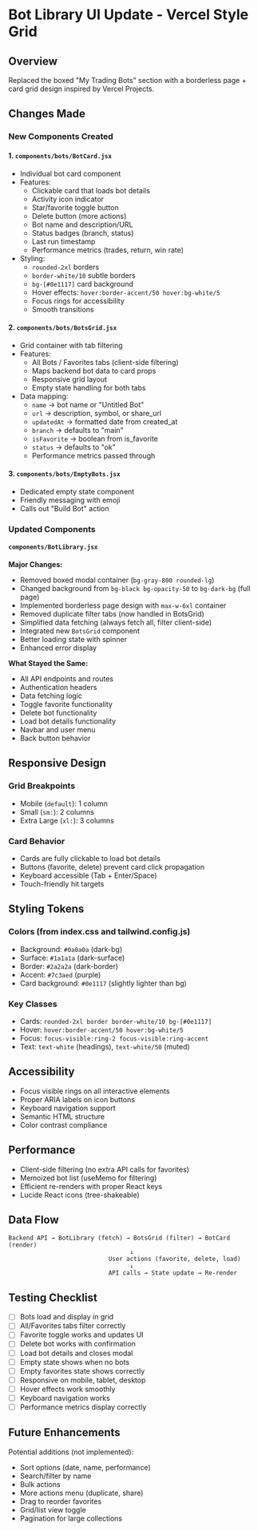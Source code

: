 # Bot Library UI Update - Vercel Style Grid

## Overview
Replaced the boxed "My Trading Bots" section with a borderless page + card grid design inspired by Vercel Projects.

## Changes Made

### New Components Created

#### 1. `components/bots/BotCard.jsx`
- Individual bot card component
- Features:
  - Clickable card that loads bot details
  - Activity icon indicator
  - Star/favorite toggle button
  - Delete button (more actions)
  - Bot name and description/URL
  - Status badges (branch, status)
  - Last run timestamp
  - Performance metrics (trades, return, win rate)
- Styling:
  - `rounded-2xl` borders
  - `border-white/10` subtle borders
  - `bg-[#0e1117]` card background
  - Hover effects: `hover:border-accent/50 hover:bg-white/5`
  - Focus rings for accessibility
  - Smooth transitions

#### 2. `components/bots/BotsGrid.jsx`
- Grid container with tab filtering
- Features:
  - All Bots / Favorites tabs (client-side filtering)
  - Maps backend bot data to card props
  - Responsive grid layout
  - Empty state handling for both tabs
- Data mapping:
  - `name` → bot name or "Untitled Bot"
  - `url` → description, symbol, or share_url
  - `updatedAt` → formatted date from created_at
  - `branch` → defaults to "main"
  - `isFavorite` → boolean from is_favorite
  - `status` → defaults to "ok"
  - Performance metrics passed through

#### 3. `components/bots/EmptyBots.jsx`
- Dedicated empty state component
- Friendly messaging with emoji
- Calls out "Build Bot" action

### Updated Components

#### `components/BotLibrary.jsx`
**Major Changes:**
- Removed boxed modal container (`bg-gray-800 rounded-lg`)
- Changed background from `bg-black bg-opacity-50` to `bg-dark-bg` (full page)
- Implemented borderless page design with `max-w-6xl` container
- Removed duplicate filter tabs (now handled in BotsGrid)
- Simplified data fetching (always fetch all, filter client-side)
- Integrated new `BotsGrid` component
- Better loading state with spinner
- Enhanced error display

**What Stayed the Same:**
- All API endpoints and routes
- Authentication headers
- Data fetching logic
- Toggle favorite functionality
- Delete bot functionality
- Load bot details functionality
- Navbar and user menu
- Back button behavior

## Responsive Design

### Grid Breakpoints
- Mobile (`default`): 1 column
- Small (`sm:`): 2 columns
- Extra Large (`xl:`): 3 columns

### Card Behavior
- Cards are fully clickable to load bot details
- Buttons (favorite, delete) prevent card click propagation
- Keyboard accessible (Tab + Enter/Space)
- Touch-friendly hit targets

## Styling Tokens

### Colors (from index.css and tailwind.config.js)
- Background: `#0a0a0a` (dark-bg)
- Surface: `#1a1a1a` (dark-surface)
- Border: `#2a2a2a` (dark-border)
- Accent: `#7c3aed` (purple)
- Card background: `#0e1117` (slightly lighter than bg)

### Key Classes
- Cards: `rounded-2xl border border-white/10 bg-[#0e1117]`
- Hover: `hover:border-accent/50 hover:bg-white/5`
- Focus: `focus-visible:ring-2 focus-visible:ring-accent`
- Text: `text-white` (headings), `text-white/50` (muted)

## Accessibility

- Focus visible rings on all interactive elements
- Proper ARIA labels on icon buttons
- Keyboard navigation support
- Semantic HTML structure
- Color contrast compliance

## Performance

- Client-side filtering (no extra API calls for favorites)
- Memoized bot list (useMemo for filtering)
- Efficient re-renders with proper React keys
- Lucide React icons (tree-shakeable)

## Data Flow

```
Backend API → BotLibrary (fetch) → BotsGrid (filter) → BotCard (render)
                                  ↓
                            User actions (favorite, delete, load)
                                  ↓
                            API calls → State update → Re-render
```

## Testing Checklist

- [ ] Bots load and display in grid
- [ ] All/Favorites tabs filter correctly
- [ ] Favorite toggle works and updates UI
- [ ] Delete bot works with confirmation
- [ ] Load bot details and closes modal
- [ ] Empty state shows when no bots
- [ ] Empty favorites state shows correctly
- [ ] Responsive on mobile, tablet, desktop
- [ ] Hover effects work smoothly
- [ ] Keyboard navigation works
- [ ] Performance metrics display correctly

## Future Enhancements

Potential additions (not implemented):
- Sort options (date, name, performance)
- Search/filter by name
- Bulk actions
- More actions menu (duplicate, share)
- Drag to reorder favorites
- Grid/list view toggle
- Pagination for large collections

